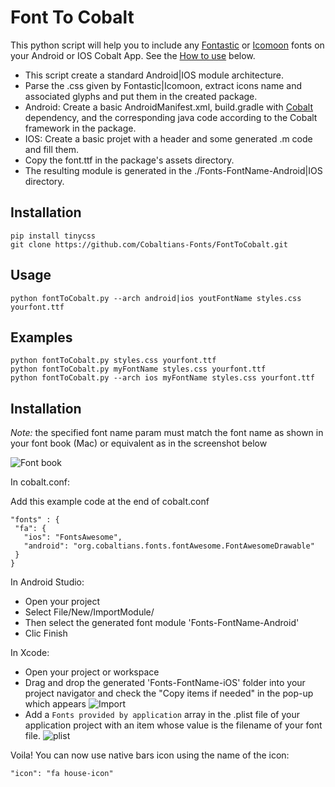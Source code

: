 Font To Cobalt
==============

This python script will help you to include any [Fontastic](http://fontastic.me/) or [Icomoon](https://icomoon.io/) fonts on your Android or IOS Cobalt App. See the [How to use](#usage) below.

* This script create a standard Android|IOS module architecture.
* Parse the .css given by Fontastic|Icomoon, extract icons name and associated glyphs and put them in the created package.
* Android: Create a basic AndroidManifest.xml, build.gradle with [Cobalt](http://cobaltians.org/) dependency, and the corresponding java code according to the Cobalt framework in the package.
* IOS: Create a basic projet with a header and some generated .m code and fill them.
* Copy the font.ttf in the package's assets directory.
* The resulting module is generated in the ./Fonts-FontName-Android|IOS directory.

Installation
-----------

```
pip install tinycss
git clone https://github.com/Cobaltians-Fonts/FontToCobalt.git
```

Usage
-----

```
python fontToCobalt.py --arch android|ios youtFontName styles.css yourfont.ttf
```

Examples
--------

```
python fontToCobalt.py styles.css yourfont.ttf
python fontToCobalt.py myFontName styles.css yourfont.ttf
python fontToCobalt.py --arch ios myFontName styles.css yourfont.ttf
```

Installation
------------

*Note:* the specified font name param must match the font name as shown in your font book (Mac) or equivalent as in the screenshot below

![Font book](https://cloud.githubusercontent.com/assets/2175246/13926054/eb4b7dbc-ef8a-11e5-9758-d86c2e6302ed.png)

In cobalt.conf:

Add this example code at the end of cobalt.conf
```
"fonts" : {
 "fa": {
   "ios": "FontsAwesome",
   "android": "org.cobaltians.fonts.fontAwesome.FontAwesomeDrawable"
 }
}
```
In Android Studio:
* Open your project
* Select File/New/ImportModule/
* Then select the generated font module 'Fonts-FontName-Android'
* Clic Finish

In Xcode:
* Open your project or workspace
* Drag and drop the generated 'Fonts-FontName-iOS' folder into your project navigator and check the "Copy items if needed" in the pop-up which appears
![Import](https://cloud.githubusercontent.com/assets/2175246/13926345/24ba3646-ef8c-11e5-9eb1-4bed0b87e4eb.png)
* Add a `Fonts provided by application` array in the .plist file of your application project with an item whose value is the filename of your font file.
![plist](https://cloud.githubusercontent.com/assets/2175246/13926575/404fb1b4-ef8d-11e5-82d4-eb236ae838f4.png)

Voila! You can now use native bars icon using the name of the icon:
```
"icon": "fa house-icon"
```
